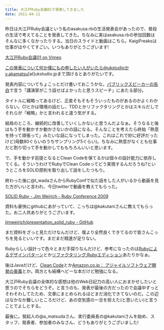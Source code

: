 ```yaml
---
title: 大江戸Ruby会議01で発表してきました
date: 2011-04-11
---
```


昨日は大江戸Ruby会議という名のasakusa.rbの生活発表会があったので、普段の生活で考えてることを発表してきた。ちなみに実はasakusa.rbの参加回数はそんなに多くなかったりする。当日のスライドと動画はこちら。KaigiFreaksは仕事がはやくてすごい。いつもありがとうございます!



<a href="http://vimeo.com/channels/oedorubykaigi01">大江戸Ruby会議01 on Vimeo</a>

この発表について何か僕にもの申したい人がいたら@ukstudioかy.akamatsu[at]ukstudio.jpまで頂けるとありがたいです。

発表内容についてちょこっとだけ書いておこうかな。<a href="http://www.amazon.co.jp/gp/product/487311473X?ie=UTF8&ref_=sr_1_1&qid=1302526992&sr=8-1&linkCode=shr&camp=1207&creative=8411&tag=ukstudio0c-22">パブリックスピーカーの告白</a>で言う「講演家がこう話せばよかったと思うスピーチ」にあたる部分。

タイトルに戦略ってあるけど、正直そもそもそういったものがあるのかよくわからない。CIとかは環境の話だし、TDDとかリファクタリングとかはスキルだしでそれらが「戦略」かと言われると違う気がする。

結局のところ、継続的に改善していくしかないと思うんだよなぁ。そうなると後はもう手を動かすか動かさないかの話になる。そんなことを考えたら終始「熱意を持って頑張って」みたいな話になってしまった。これはこれで妙に好評だったけど(母数80ぐらいのうちサンプリング5ぐらい)。ちなみに熱意がなくとも仕事だと割り切って手を動かしてももちろんいいと思います。

で、手を動かす前提となるとClean Codeを保てるかは個々の設計能力に依存してくる。そういうわけでRubyでClean Codeってどう実現するんだろうね?というところをSOLID原則を取り出して話をしたつもり。

終わった後に@t_wadaさんからRubyConfで似た話をした人がいるから動画を見た方がいいと言われ、今日twitterで動画を教えてもらった。

<a href="http://confreaks.net/videos/185-rubyconf2009-solid-ruby">SOLID Ruby - Jim Weirich - Ruby Conference 2009</a>

資料も豪快にgithubにあがっていて、こっちは@kakutaniさんに教えてもらった。お二人共ありがとうございます。

<a href="https://github.com/jimweirich/presentation_solid_ruby">jimweirich/presentation_solid_ruby - GitHub</a>

まだ資料をざっと見ただけなんだけど、僕より全然良くできてるので皆さんこっちを見るといいです。まだまだ精進が足りない。

Rubyらしい設計って色々とまだ手探りなんだけど、参考になったのは<a href="http://www.amazon.co.jp/gp/product/4894712857?ie=UTF8&ref_=sr_1_1&s=books&qid=1302526019&sr=8-1&linkCode=shr&camp=1207&creative=8411&tag=ukstudio0c-22">Rubyによるデザインパターン</a>とか<a href="http://www.amazon.co.jp/gp/product/4048678841?ie=UTF8&ref_=sr_1_2&s=books&qid=1302526019&sr=8-2&linkCode=shr&camp=1207&creative=8411&tag=ukstudio0c-22">リファクタリング:Rubyエディション</a>あたりかなぁ。

後はJavaだけど、<a href="http://www.amazon.co.jp/gp/product/4048676881?ie=UTF8&ref_=sr_1_1&s=books&qid=1302526151&sr=1-1&linkCode=shr&camp=1207&creative=8411&tag=ukstudio0c-22">Clean Code</a>とか<a href="http://www.amazon.co.jp/gp/product/4797347783?ie=UTF8&ref_=sr_1_2&s=books&qid=1302526151&sr=1-2&linkCode=shr&camp=1207&creative=8411&tag=ukstudio0c-22">Amazon.co.jp： アジャイルソフトウェア開発の奥義</a>とか。両方とも結構ヘビーな本だけど勉強になる。

大江戸Ruby会議の全体的な感想は他のWeb日記力の高い人におまかせしたいと思うのでそちらをどうぞ。と言うのも、発表が最後の方だったので会議中ずっとそわそわしてたため、文章にまとめられるほどまだ消化できてないのだ。この辺はなかなか難しいところだけど、あの空気感の一旦を担えた(と思いたい)と言うことでよしとする。

最後に。発起人の@a_matsudaさん、実行委員長の@kakutaniさんを始め、スタッフ、発表者、参加者のみなさん、どうもありがとうございました!